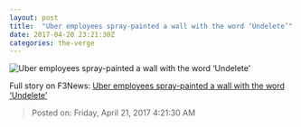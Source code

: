 ```yaml
---
layout: post
title:  "Uber employees spray-painted a wall with the word ‘Undelete’"
date: 2017-04-20 23:21:30Z
categories: the-verge
---
```


![Uber employees spray-painted a wall with the word ‘Undelete’](https://cdn0.vox-cdn.com/thumbor/Yi1plLD925Hq5n1MbIlUqj4Uh4I=/0x96:1024x672/1600x900/cdn0.vox-cdn.com/uploads/chorus_image/image/54370591/delete_uber_1.0.jpg)




Full story on F3News: [Uber employees spray-painted a wall with the word ‘Undelete’](http://www.f3nws.com/n/Qh4dhC)

> Posted on: Friday, April 21, 2017 4:21:30 AM
